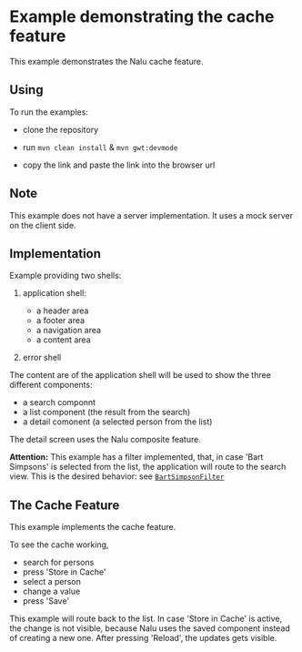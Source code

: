# Example demonstrating the cache feature
This example demonstrates the Nalu cache feature.

## Using
To run the examples:

* clone the repository

* run `mvn clean install` & `mvn gwt:devmode`

* copy the link and paste the link into the browser url

## Note
This example does not have a server implementation. It uses a mock server on the client side.

## Implementation
Example providing two shells:

1. application shell:
      * a header area
      * a footer area
      * a navigation area
      * a content area

2. error shell

The content are of the application shell will be used to show the three different components:

* a search componnt
* a list component (the result from the search)
* a detail comonent (a selected person from the list)

The detail screen uses the Nalu composite feature.


**Attention:**
This example has a filter implemented, that, in case 'Bart Simpsons' is selected from the list, the application will route to the search view. This is the desired behavior: see [```BartSimpsonFilter```](https://github.com/NaluKit/nalu-examples/blob/master/NaluDominoCachedApplication/src/main/java/com/github/nalukit/example/nalu/simpleapplication/client/filters/BartSimpsonFilter.java)

## The Cache Feature
This example implements the cache feature.

To see the cache working,

* search for persons
* press 'Store in Cache'
* select a person
* change a value
* press 'Save'

This example will route back to the list. In case 'Store in Cache' is active, the change is not visible, because Nalu uses the saved component instead of creating a new one. After pressing 'Reload', the updates gets visible.
